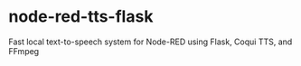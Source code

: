 # node-red-tts-flask
Fast local text-to-speech system for Node-RED using Flask, Coqui TTS, and FFmpeg
